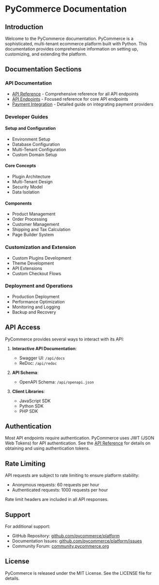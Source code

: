# PyCommerce Documentation

## Introduction

Welcome to the PyCommerce documentation. PyCommerce is a sophisticated, multi-tenant ecommerce platform built with Python. This documentation provides comprehensive information on setting up, customizing, and extending the platform.

## Documentation Sections

### API Documentation
- [API Reference](api_reference.md) - Comprehensive reference for all API endpoints
- [API Endpoints](api_endpoints.md) - Focused reference for core API endpoints
- [Payment Integration](payment_integration.md) - Detailed guide on integrating payment providers

### Developer Guides

#### Setup and Configuration
- Environment Setup
- Database Configuration
- Multi-Tenant Configuration
- Custom Domain Setup

#### Core Concepts
- Plugin Architecture
- Multi-Tenant Design
- Security Model
- Data Isolation

#### Components
- Product Management
- Order Processing
- Customer Management
- Shipping and Tax Calculation
- Page Builder System

### Customization and Extension
- Custom Plugins Development
- Theme Development
- API Extensions
- Custom Checkout Flows

### Deployment and Operations
- Production Deployment
- Performance Optimization
- Monitoring and Logging
- Backup and Recovery

## API Access

PyCommerce provides several ways to interact with its API:

1. **Interactive API Documentation**:
   - Swagger UI: `/api/docs`
   - ReDoc: `/api/redoc`

2. **API Schema**:
   - OpenAPI Schema: `/api/openapi.json`

3. **Client Libraries**:
   - JavaScript SDK
   - Python SDK
   - PHP SDK

## Authentication

Most API endpoints require authentication. PyCommerce uses JWT (JSON Web Tokens) for API authentication. See the [API Reference](api_reference.md#authentication) for details on obtaining and using authentication tokens.

## Rate Limiting

API requests are subject to rate limiting to ensure platform stability:

- Anonymous requests: 60 requests per hour
- Authenticated requests: 1000 requests per hour

Rate limit headers are included in all API responses.

## Support

For additional support:

- GitHub Repository: [github.com/pycommerce/platform](https://github.com/pycommerce/platform)
- Documentation Issues: [github.com/pycommerce/platform/issues](https://github.com/pycommerce/platform/issues)
- Community Forum: [community.pycommerce.org](https://community.pycommerce.org)

## License

PyCommerce is released under the MIT License. See the LICENSE file for details.